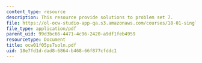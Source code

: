 ```yaml
---
content_type: resource
description: This resource provide solutions to problem set 7.
file: https://ol-ocw-studio-app-qa.s3.amazonaws.com/courses/18-01-single-variable-calculus-fall-2005/18e7fd1ddad86864b46866f877cfddc1_ocw01f05ps7soln.pdf
file_type: application/pdf
parent_uid: 99d3bc66-4471-4c96-2420-a9df1feb4959
resourcetype: Document
title: ocw01f05ps7soln.pdf
uid: 18e7fd1d-dad8-6864-b468-66f877cfddc1
---
```

